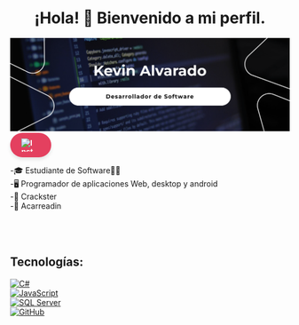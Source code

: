 <div align="center">
<h1 align="center">¡Hola! 👋 Bienvenido a mi perfil.</h1>
</div>

<img src="https://github.com/KevinAalvarado/KevinAalvarado/blob/main/banner.png">
<a href="https://instagram.com/kev.alvaradu" target="_blank" style="text-decoration: none;">
  <div style="
    display: inline-flex;
    align-items: center;
    background-color: #E4405F;
    color: white;
    border-radius: 25px;
    padding: 10px 20px;
    font-family: Arial, sans-serif;
    font-weight: bold;
    transition: all 0.3s ease;
    box-shadow: 0 4px 6px rgba(0, 0, 0, 0.1);
  " onmouseover="this.style.transform='scale(1.05)'" onmouseout="this.style.transform='scale(1)'">
    <img src="https://cdn-icons-png.flaticon.com/512/2111/2111463.png" alt="Instagram" style="width: 24px; height: 24px; margin-right: 10px;">
  </div>
</a>
</br>


-🎓 Estudiante de Software👨‍🎓</br>
-🖥️ Programador de aplicaciones Web, desktop y android</br>
-🏐 Crackster </br>
-🎠 Acarreadin </br>
</br>
</br>
</br>

## Tecnologías:

[![C#](https://img.shields.io/badge/C%20Sharp-FA7343?style=for-the-badge&logo=Csharp&logoColor=white&labelColor=101010)]()
</br>
[![JavaScript](https://img.shields.io/badge/JavaScrip-009848?style=for-the-badge&logo=kotlin&logoColor=white&labelColor=101010)]()
</br>
[![SQL Server](https://img.shields.io/badge/SQLServer-CC2927?style=for-the-badge&logo=MicrosoftSQLServer&logoColor=white&labelColor=101010)]()
</br>
[![GitHub](https://img.shields.io/badge/GitHUb-FC6D26?style=for-the-badge&logo=GitHUb&logoColor=white&labelColor=101010)]()
